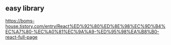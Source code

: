 ## easy library

https://boms-house.tistory.com/entry/React%ED%92%80%ED%8E%98%EC%9D%B4%EC%A7%80-%EC%A0%81%EC%9A%A9-%ED%95%98%EA%B8%B0-react-full-page
